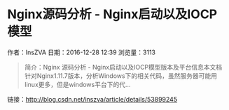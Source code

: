 # Nginx源码分析 - Nginx启动以及IOCP模型
作者：InsZVA
日期：2016-12-28 12:39
浏览量：3113
> 简介：Nginx 源码分析 - Nginx启动以及IOCP模型版本及平台信息本文档针对Nginx1.11.7版本，分析Windows下的相关代码，虽然服务器可能用linux更多，但是windows平台下的代...

 链接：http://blog.csdn.net/inszva/article/details/53899245
